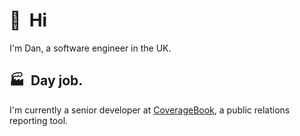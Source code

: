 # 👋 &nbsp;Hi

I'm Dan, a software engineer in the UK.

## 🏭 &nbsp;Day job.

I'm currently a senior developer at [CoverageBook](https://coveragebook.com/), a public relations reporting tool.

